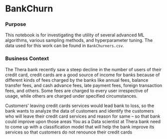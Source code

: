 # BankChurn

### Purpose
This notebook is for investigating the utility of several advanced ML algorithms, various sampling methods, and hyperparameter tuning. The data used for this work can be found in `BankChurners.csv`.

### Business Context
The Thera bank recently saw a steep decline in the number of users of their credit card, credit cards are a good source of income for banks because of different kinds of fees charged by the banks like annual fees, balance transfer fees, and cash advance fees, late payment fees, foreign transaction fees, and others. Some fees are charged to every user irrespective of usage, while others are charged under specified circumstances.

Customers’ leaving credit cards services would lead bank to loss, so the bank wants to analyze the data of customers and identify the customers who will leave their credit card services and reason for same – so that bank could improve upon those areas
You as a Data scientist at Thera bank need to come up with a classification model that will help the bank improve its services so that customers do not renounce their credit cards